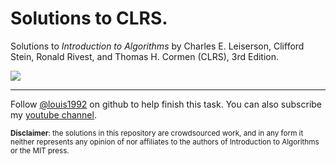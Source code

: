 # Solutions to CLRS.
Solutions to *Introduction to Algorithms* by Charles E. Leiserson, Clifford Stein, Ronald Rivest, and Thomas H. Cormen (CLRS), 3rd Edition.

![](https://images-na.ssl-images-amazon.com/images/I/513P8XoCAEL._AC_SY400_.jpg)

***
Follow [@louis1992](https://github.com/gzc) on github to help finish this task.
You can also subscribe my [youtube channel](https://www.youtube.com/channel/UCAvvkYnRNyObcHzOCaVgSrQ).

<sub>**Disclaimer**: the solutions in this repository are crowdsourced work, and in any form it neither represents any opinion of nor affiliates to the authors of Introduction to Algorithms or the MIT press.<sub>